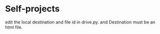 # Self-projects

edit the local destination and file id in drive.py.
and Destination must be an html file.

